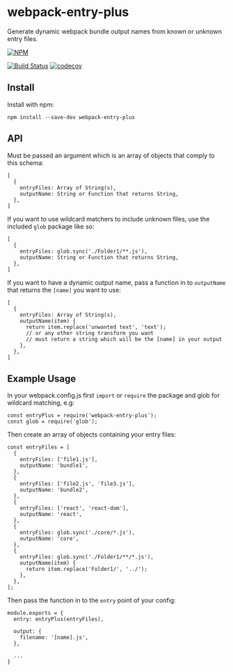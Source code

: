# webpack-entry-plus

Generate dynamic webpack bundle output names from known or unknown entry files.


[![NPM](https://nodei.co/npm/webpack-entry-plus.png?compact=true)](https://nodei.co/npm/webpack-entry-plus/)


[![Build Status](https://travis-ci.org/sanjsanj/webpack-entry-plus.svg?branch=master)](https://travis-ci.org/sanjsanj/webpack-entry-plus)  [![codecov](https://codecov.io/gh/sanjsanj/webpack-entry-plus/branch/master/graph/badge.svg)](https://codecov.io/gh/sanjsanj/webpack-entry-plus)


## Install

Install with npm:

```
npm install --save-dev webpack-entry-plus
```

## API

Must be passed an argument which is an array of objects that comply to this schema:

```
[
  {
    entryFiles: Array of String(s),
    outputName: String or Function that returns String,
  },
]
```

If you want to use wildcard matchers to include unknown files, use the included `glob` package like so:

```
[
  {
    entryFiles: glob.sync('./Folder1/**.js'),
    outputName: String or Function that returns String,
  },
]
```

If you want to have a dynamic output name, pass a function in to `outputName` that returns the `[name]` you want to use:

```
[
  {
    entryFiles: Array of String(s),
    outputName(item) {
      return item.replace('unwanted text', 'text');
      // or any other string transform you want
      // must return a string which will be the [name] in your output
    },
  },
]
```

## Example Usage

In your webpack.config.js first `import` or `require` the package and glob for wildcard matching, e.g:

```
const entryPlus = require('webpack-entry-plus');
const glob = require('glob');
```

Then create an array of objects containing your entry files:

```
const entryFiles = [
  {
    entryFiles: ['file1.js'],
    outputName: 'bundle1',
  },
  {
    entryFiles: ['file2.js', 'file3.js'],
    outputName: 'bundle2',
  },
  {
    entryFiles: ['react', 'react-dom'],
    outputName: 'react',
  },
  {
    entryFiles: glob.sync('./core/*.js'),
    outputName: 'core',
  },
  {
    entryFiles: glob.sync('./Folder1/**/*.js'),
    outputName(item) {
      return item.replace('Folder1/', '../');
    },
  },
];
```

Then pass the function in to the `entry` point of your config:

```
module.exports = {
  entry: entryPlus(entryFiles),

  output: {
    filename: '[name].js',
  },

  ...
}
```
